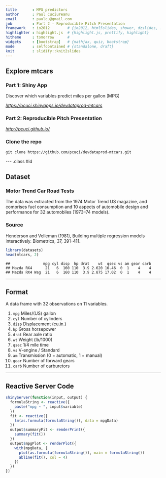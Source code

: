 ```yaml
---
title       : MPG predictors
author      : Paul Cuciureanu
email       : paulcu@gmail.com
job         : Part 2 - Reproducible Pitch Presentation
framework   : io2012        # {io2012, html5slides, shower, dzslides, ...}
highlighter : highlight.js  # {highlight.js, prettify, highlight}
hitheme     : tomorrow      # 
widgets     : [bootstrap]   # {mathjax, quiz, bootstrap}
mode        : selfcontained # {standalone, draft}
knit        : slidify::knit2slides
---
```


## Explore mtcars

### Part 1: Shiny App
Discover which variables predict miles per gallon (MPG)

*https://pcuci.shinyapps.io/devdataprod-mtcars*

### Part 2: Reproducible Pitch Presentation  

*http://pcuci.github.io/*
  
### Clone the repo
```
git clone https://github.com/pcuci/devdataprod-mtcars.git
```

--- .class #id

## Dataset

### Motor Trend Car Road Tests
The data was extracted from the 1974 Motor Trend US magazine, and comprises fuel consumption and 10 aspects of automobile design and performance for 32 automobiles (1973–74 models).

### Source
Henderson and Velleman (1981), Building multiple regression models interactively. Biometrics, 37, 391–411.


```r
library(datasets)
head(mtcars, 2)
```

```
##               mpg cyl disp  hp drat    wt  qsec vs am gear carb
## Mazda RX4      21   6  160 110  3.9 2.620 16.46  0  1    4    4
## Mazda RX4 Wag  21   6  160 110  3.9 2.875 17.02  0  1    4    4
```

---

## Format
  
A data frame with 32 observations on 11 variables.
  
1. `mpg` Miles/(US) gallon
1. `cyl` Number of cylinders 
1. `disp` Displacement (cu.in.) 
1. `hp` Gross horsepower 
1. `drat` Rear axle ratio 
1. `wt` Weight (lb/1000) 
1. `qsec` 1/4 mile time 
1. `vs` V-engine / Standard 
1. `am` Transmission (0 = automatic, 1 = manual) 
1. `gear` Number of forward gears 
1. `carb` Number of carburetors 

---

## Reactive Server Code
  
```r
shinyServer(function(input, output) {
  formulaString <- reactive({
    paste("mpg ~ ", input$variable)
  })
  fit <- reactive({
    lm(as.formula(formulaString()), data = mpgData)
  })
  output$summaryFit <- renderPrint({
    summary(fit())
  })
  output$mpgPlot <- renderPlot({
    with(mpgData, {
      plot(as.formula(formulaString()), main = formulaString())
      abline(fit(), col = 4)
    })
  })
})
```
